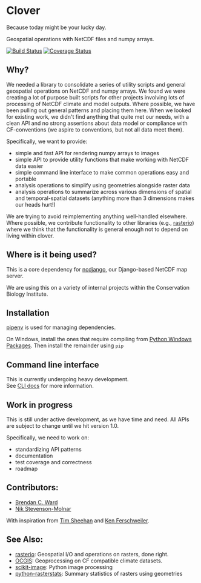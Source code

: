 # Clover
Because today might be your lucky day.

Geospatial operations with NetCDF files and numpy arrays.

[![Build Status](https://travis-ci.org/consbio/clover.svg)](https://travis-ci.org/consbio/clover) [![Coverage Status](https://coveralls.io/repos/consbio/clover/badge.svg?branch=master&service=github)](https://coveralls.io/github/consbio/clover?branch=master)


## Why?
We needed a library to consolidate a series of utility scripts and general
geospatial operations on NetCDF and numpy arrays.  We found we were creating
a lot of purpose built scripts for other projects involving lots of processing
of NetCDF climate and model outputs.  Where possible, we have been pulling out
general patterns and placing them here.  When we looked for existing work, we 
didn't find anything that quite met our needs, with a clean API and no strong 
assertions about data model or compliance with CF-conventions 
(we aspire to conventions, but not all data meet them).  

Specifically, we want to provide:

* simple and fast API for rendering numpy arrays to images
* simple API to provide utility functions that make working with NetCDF data
easier
* simple command line interface to make common operations easy and portable
* analysis operations to simplify using geometries alongside raster data
* analysis operations to summarize across various dimensions of spatial and 
temporal-spatial datasets (anything more than 3 dimensions makes our heads hurt!)

We are trying to avoid reimplementing anything well-handled elsewhere.  Where 
possible, we contribute functionality to other libraries (e.g., [rasterio](https://github.com/mapbox/rasterio))
where we think that the functionality is general enough not to depend on
living within clover.


## Where is it being used?
This is a core dependency for [ncdjango](https://github.com/consbio/ncdjango), our 
Django-based NetCDF map server.

We are using this on a variety of internal projects within the Conservation
Biology Institute.


## Installation
[pipenv](https://github.com/pypa/pipenv) is used for managing dependencies.

On Windows, install the ones that require compiling from [Python Windows Packages](http://www.lfd.uci.edu/~gohlke/pythonlibs/).
Then install the remainder using `pip`


## Command line interface
This is currently undergoing heavy development.  
See [CLI docs](https://github.com/consbio/clover/blob/master/docs/cli.md) for more information.


## Work in progress
This is still under active development, as we have time and need.  All APIs are
subject to change until we hit version 1.0.

Specifically, we need to work on:

* standardizing API patterns
* documentation
* test coverage and correctness
* roadmap


## Contributors:

* [Brendan C. Ward](https://github.com/brendan-ward)
* [Nik Stevenson-Molnar](https://github.com/nikmolnar)

With inspiration from [Tim Sheehan](http://consbio.org/people/staff/tim-sheehan) 
and [Ken Ferschweiler](http://consbio.org/people/staff/ken-ferschweiler).


## See Also:

* [rasterio](https://github.com/mapbox/rasterio): Geospatial I/O and operations on rasters, done right.
* [OCGIS](https://github.com/NCPP/ocgis): Geoprocessing on CF compatible climate datasets.
* [scikit-image](http://scikit-image.org/): Python image processing
* [python-rasterstats](https://github.com/perrygeo/python-rasterstats): Summary statistics of rasters using geometries
